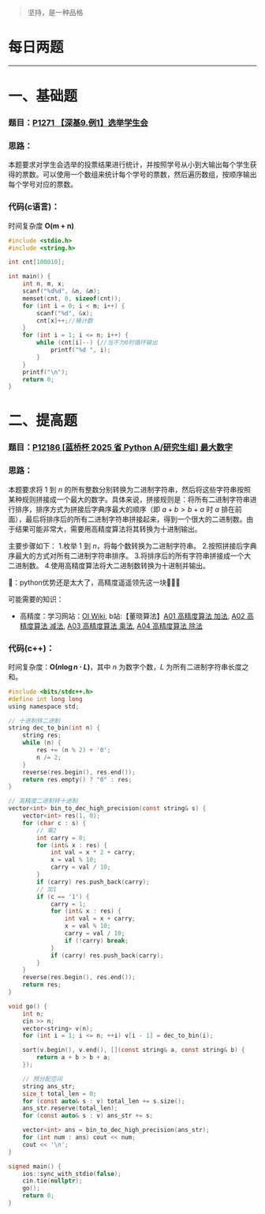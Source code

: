 >坚持，是一种品格

# 每日两题
---


# 一、基础题
### 题目：[P1271 【深基9.例1】选举学生会](https://www.luogu.com.cn/problem/P1271)
### 思路：

本题要求对学生会选举的投票结果进行统计，并按照学号从小到大输出每个学生获得的票数。可以使用一个数组来统计每个学号的票数，然后遍历数组，按顺序输出每个学号对应的票数。

### 代码(c语言)：
时间复杂度 **O(m + n)**
```c
#include <stdio.h>
#include <string.h>

int cnt[100010];

int main() {
    int n, m, x;
    scanf("%d%d", &n, &m);
    memset(cnt, 0, sizeof(cnt));
    for (int i = 0; i < m; i++) {
        scanf("%d", &x);
        cnt[x]++;//桶计数
    }
    for (int i = 1; i <= n; i++) {
        while (cnt[i]--) {//当不为0时循环输出
            printf("%d ", i);
        }
    }
    printf("\n");
    return 0;
}
```

# 二、提高题
### 题目：[P12186 [蓝桥杯 2025 省 Python A/研究生组] 最大数字](https://www.luogu.com.cn/problem/P12186)
### 思路：

本题要求将 $1$ 到 $n$ 的所有整数分别转换为二进制字符串，然后将这些字符串按照某种规则拼接成一个最大的数字。具体来说，拼接规则是：将所有二进制字符串进行排序，排序方式为拼接后字典序最大的顺序（即 $a+b > b+a$ 时 $a$ 排在前面），最后将排序后的所有二进制字符串拼接起来，得到一个很大的二进制数。由于结果可能非常大，需要用高精度算法将其转换为十进制输出。

主要步骤如下：
1.枚举 $1$ 到 $n$，将每个数转换为二进制字符串。
2.按照拼接后字典序最大的方式对所有二进制字符串排序。
3.将排序后的所有字符串拼接成一个大二进制数。
4.使用高精度算法将大二进制数转换为十进制并输出。

🤔：python优势还是太大了，高精度遥遥领先这一块🤣🤣🤣

可能需要的知识：
- 高精度：学习网站：[OI Wiki](https://oi-wiki.org/math/bignum/), b站:【董晓算法】[A01 高精度算法 加法](https://www.bilibili.com/video/BV1UG4y1B7ur/?spm_id_from=333.337.search-card.all.click&vd_source=933c136d6897dbf20ff125fb1209208f), [A02 高精度算法 减法](https://www.bilibili.com/video/BV1Ge4y1o7mD?spm_id_from=333.788.videopod.sections&vd_source=933c136d6897dbf20ff125fb1209208f), [A03 高精度算法 乘法](https://www.bilibili.com/video/BV1dG411G7eb?spm_id_from=333.788.videopod.sections&vd_source=933c136d6897dbf20ff125fb1209208f), [A04 高精度算法 除法](https://www.bilibili.com/video/BV1Je4y1o7vR?spm_id_from=333.788.videopod.sections&vd_source=933c136d6897dbf20ff125fb1209208f)
### 代码(c++)：
时间复杂度：**O($n \log n \cdot L$)**，其中 $n$ 为数字个数，$L$ 为所有二进制字符串长度之和。
```c
#include <bits/stdc++.h>
#define int long long
using namespace std;

// 十进制转二进制
string dec_to_bin(int n) {
    string res;
    while (n) {
        res += (n % 2) + '0';
        n /= 2;
    }
    reverse(res.begin(), res.end());
    return res.empty() ? "0" : res;
}

// 高精度二进制转十进制
vector<int> bin_to_dec_high_precision(const string& s) {
    vector<int> res(1, 0);
    for (char c : s) {
        // 乘2
        int carry = 0;
        for (int& x : res) {
            int val = x * 2 + carry;
            x = val % 10;
            carry = val / 10;
        }
        if (carry) res.push_back(carry);
        // 加1
        if (c == '1') {
            carry = 1;
            for (int& x : res) {
                int val = x + carry;
                x = val % 10;
                carry = val / 10;
                if (!carry) break;
            }
            if (carry) res.push_back(carry);
        }
    }
    reverse(res.begin(), res.end());
    return res;
}

void go() {
    int n;
    cin >> n;
    vector<string> v(n);
    for (int i = 1; i <= n; ++i) v[i - 1] = dec_to_bin(i);

    sort(v.begin(), v.end(), [](const string& a, const string& b) {
        return a + b > b + a;
    });

    // 预分配空间
    string ans_str;
    size_t total_len = 0;
    for (const auto& s : v) total_len += s.size();
    ans_str.reserve(total_len);
    for (const auto& s : v) ans_str += s;

    vector<int> ans = bin_to_dec_high_precision(ans_str);
    for (int num : ans) cout << num;
    cout << '\n';
}

signed main() {
    ios::sync_with_stdio(false);
    cin.tie(nullptr);
    go();
    return 0;
}

```

